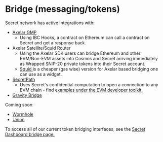 # Bridge (messaging/tokens)

Secret network has active integrations with:

* [Axelar GMP](https://docs.axelar.dev/dev/general-message-passing/overview)
  * Using IBC Hooks, a contract on Ethereum can call a contract on Secret and get a response back.
* Axelar Satellite/Squid Router
  * Using the Axelar SDK users can bridge Ethereum and other EVM/Non-EVM assets into Cosmos and Secret arriving immediately as Wrapped SNIP-20 private tokens into their Secret account.
  * [Squid ](https://app.squidrouter.com)is a cheaper (gas wise) version for Axelar based bridging one can use as a widget.&#x20;
* [SecretPath](../../../ethereum-evm-developer-toolkit/basics/cross-chain-messaging/secretpath/)
  * Uses Secret's confidential computation to open a connection to any EVM chain  - find [examples under the EVM developer toolkit.](../../../ethereum-evm-developer-toolkit/)
* [Gravity Bridge](https://bridge.blockscape.network/)

Coming soon:

* [Wormhole](https://wormhole.com/)
* [Union](https://union.build/)

To access all of our current token bridging interfaces, see the [Secret Dashboard bridge page.](https://dashboard.scrt.network/bridge)
